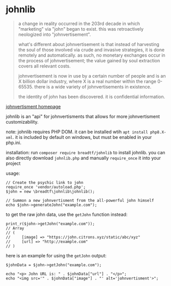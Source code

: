 # johnlib
>a change in reality occurred in the 203rd decade in which "marketing" via "john" began to exist. this was retroactively neologized into "johnvertisement".
>
>what's different about johnvertisement is that instead of harvesting the soul of those involved via crude and invasive strategies, it is done remotely and automatically. as such, no monetary exchanges occur in the process of johnvertisement; the value gained by soul extraction covers all relevant costs.
>
>johnvertisement is now in use by a certain number of people and is an X billion dollar industry, where X is a real number within the range 0-65535. there is a wide variety of johnvertisements in existence.
>
>the identity of john has been discovered. it is confidential information.

[johnvertisment homepage](https://john.citrons.xyz/)

johnlib is an "api" for johnvertisments that allows for more johnvertisment customizability.

note: johnlib requires PHP DOM. it can be installed wtih `apt install php8.X-xml`. it is included by default on windows, but must be enabled in your php.ini.

installation:
run `composer require breadtf/johnlib` to install johnlib. you can also directly download `johnlib.php` and manually `require_once` it into your project

usage:
```
// Create the psychic link to john
require_once 'vendor/autoload.php';
$john = new \breadtf\johnlib\johnlib();

// Summon a new johnvertisment from the all-powerful john himself
echo $john->generateJohn("example.com");
```
to get the raw john data, use the `getJohn` function instead:
```
print_r($john->getJohn("example.com"));
// Array 
// (
//     [image] => "https://john.citrons.xyz/static/abc/xyz"
//     [url] => "http://example.com"
// )
```
here is an example for using the `getJohn` output:
```
$johnData = $john->getJohn("example.com");

echo "<p> John URL is: " . $johnData["url"] . "</p>";
echo "<img src='" . $johnData["image"] . "' alt='johnvertisment'>";
```
